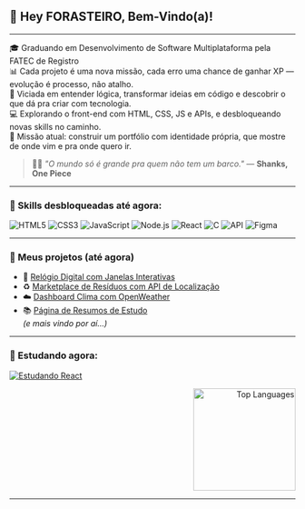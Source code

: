 ## 👋 Hey FORASTEIRO, Bem-Vindo(a)!

---

🎓 Graduando em Desenvolvimento de Software Multiplataforma pela FATEC de Registro  
📊 Cada projeto é uma nova missão, cada erro uma chance de ganhar XP — evolução é processo, não atalho.  
🧠 Viciada em entender lógica, transformar ideias em código e descobrir o que dá pra criar com tecnologia.  
💻 Explorando o front-end com HTML, CSS, JS e APIs, e desbloqueando novas skills no caminho.  
🎯 Missão atual: construir um portfólio com identidade própria, que mostre de onde vim e pra onde quero ir.  


> 🏴‍☠️ *"O mundo só é grande pra quem não tem um barco."* — **Shanks, One Piece**

---

### 🧩 Skills desbloqueadas até agora:

![HTML5](https://img.shields.io/badge/HTML5-E34F26?style=for-the-badge&logo=html5&logoColor=white)  ![CSS3](https://img.shields.io/badge/CSS3-1572B6?style=for-the-badge&logo=css3&logoColor=white)  ![JavaScript](https://img.shields.io/badge/JavaScript-F7DF1E?style=for-the-badge&logo=javascript&logoColor=black)  ![Node.js](https://img.shields.io/badge/Node.js-339933?style=for-the-badge&logo=nodedotjs&logoColor=white)  ![React](https://img.shields.io/badge/React-20232A?style=for-the-badge&logo=react&logoColor=61DAFB)  ![C](https://img.shields.io/badge/C-00599C?style=for-the-badge&logo=c&logoColor=white)  ![API](https://img.shields.io/badge/APIs-FF6F61?style=for-the-badge&logo=fastapi&logoColor=white)  ![Figma](https://img.shields.io/badge/Figma-F24E1E?style=for-the-badge&logo=figma&logoColor=white)

---

### 📂 Meus projetos (até agora)

- 🧭 [Relógio Digital com Janelas Interativas](https://github.com/mmdoce/Relogio_digital.git)  
- ♻️ [Marketplace de Resíduos com API de Localização](#)  
- ☁️ [Dashboard Clima com OpenWeather](#)  
- 📚 [Página de Resumos de Estudo](#)  
*(e mais vindo por aí...)*

---

### 🧠 Estudando agora:

[![Estudando React](https://img.shields.io/badge/Estudando-React-blue?style=flat-square&logo=react)](#)           
<p align="right">
  <img height="180" src="https://github-readme-stats.vercel.app/api/top-langs/?username=mmdoce&layout=compact&langs_count=7&theme=dark" alt="Top Languages" />


---


